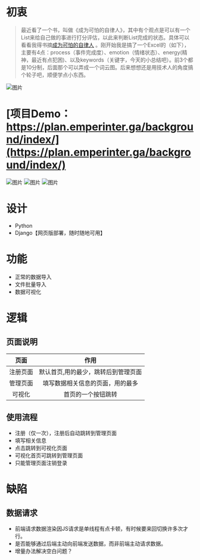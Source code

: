 # 初衷

> 最近看了一个书，叫做《成为可怕的自律人》，其中有个观点是可以有一个List来给自己做的事进行打分评估，以此来判断List完成的状态。具体可以看看我得书摘[成为可怕的自律人](https://www.emperinter.info/2022/01/12/triggers-creating-behavior-that-lasts-becoming-the-person-you-want-to-be/) 。刚开始我是搞了一个Excel的（如下），主要有4点：process（事件完成度）、emotion（情绪状态）、energy(精神，最近有点犯困)、以及keywords（关键字，今天的小总结吧）。前3个都是10分制，后面那个可以弄成一个词云图。后来想想还是用技术人的角度搞个轮子吧，顺便学点小东西。

![图片](https://user-images.githubusercontent.com/20177836/149657815-798f1e57-4b49-4c25-a874-aeebbf868761.png)

# [项目Demo：https://plan.emperinter.ga/background/index/](https://plan.emperinter.ga/background/index/)

![图片](https://user-images.githubusercontent.com/20177836/150451472-1bd5173e-000d-46ed-b37c-d314e16760c6.png)
![图片](https://user-images.githubusercontent.com/20177836/150672150-2e7164be-04dc-4831-8740-3e0571ec8c24.png)
![图片](https://user-images.githubusercontent.com/20177836/150451184-5b6a3f4a-8ce9-4881-9cf0-9c79e8e5c970.png)

# 设计

- Python
- Django【网页版部署，随时随地可用】

# 功能

- 正常的数据导入
- 文件批量导入
- 数据可视化

# 逻辑

## 页面说明

| 页面 | 作用 |
|:---:|:---:|
| 注册页面 | 默认首页,用的最少，跳转后到管理页面 |
| 管理页面 | 填写数据相关信息的页面，用的最多 |
| 可视化 | 首页的一个按钮跳转 |

## 使用流程

- 注册（仅一次），注册后自动跳转到管理页面
- 填写相关信息
- 点击跳转到可视化页面
- 可视化首页可跳转到管理页面
- 只能管理页面注销登录

# 缺陷

## 数据请求
- 前端请求数据渲染因JS请求是单线程有点卡顿，有时候要来回切换许多次才行。
- 是否能够通过后端主动向前端发送数据，而非前端主动请求数据。
- 增量办法解决空白问题？
